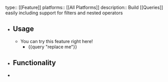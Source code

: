 type:: [[Feature]]
platforms:: [[All Platforms]]
description:: Build [[Queries]] easily including support for filters and nested operators

- ## Usage
	- You can try this feature right here!
		- {{query "replace me"}}
- ## Functionality
-